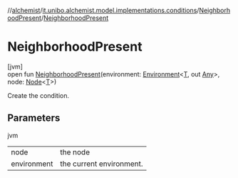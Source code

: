 //[alchemist](../../../index.md)/[it.unibo.alchemist.model.implementations.conditions](../index.md)/[NeighborhoodPresent](index.md)/[NeighborhoodPresent](-neighborhood-present.md)

# NeighborhoodPresent

[jvm]\
open fun [NeighborhoodPresent](-neighborhood-present.md)(environment: [Environment](../../it.unibo.alchemist.model.interfaces/-environment/index.md)<[T](../../it.unibo.alchemist.model.implementations.nodes/-abstract-node/index.md), out [Any](https://kotlinlang.org/api/latest/jvm/stdlib/kotlin/-any/index.html)>, node: [Node](../../it.unibo.alchemist.model.interfaces/-node/index.md)<[T](../../it.unibo.alchemist.model.implementations.nodes/-abstract-node/index.md)>)

Create the condition.

## Parameters

jvm

| | |
|---|---|
| node | the node |
| environment | the current environment. |
